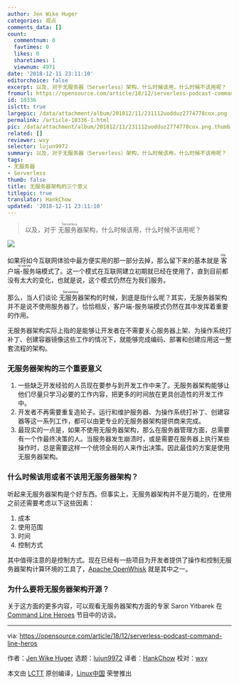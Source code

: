 ```yaml
---
author: Jen Wike Huger
categories: 观点
comments_data: []
count:
  commentnum: 0
  favtimes: 0
  likes: 0
  sharetimes: 1
  viewnum: 4971
date: '2018-12-11 23:11:10'
editorchoice: false
excerpt: 以及，对于无服务器（Serverless）架构，什么时候该用，什么时候不该用呢？
fromurl: https://opensource.com/article/18/12/serverless-podcast-command-line-heros
id: 10336
islctt: true
largepic: /data/attachment/album/201812/11/231112uodduz2774778cox.png
permalink: /article-10336-1.html
pic: /data/attachment/album/201812/11/231112uodduz2774778cox.png.thumb.jpg
related: []
reviewer: wxy
selector: lujun9972
summary: 以及，对于无服务器（Serverless）架构，什么时候该用，什么时候不该用呢？
tags:
- 无服务器
- Serverless
thumb: false
title: 无服务器架构的三个意义
titlepic: true
translator: HankChow
updated: '2018-12-11 23:11:10'
---
```



> 
> 以及，对于<ruby> 无服务器 <rt>  Serverless </rt></ruby>架构，什么时候该用，什么时候不该用呢？
> 
> 
> 


![](/data/attachment/album/201812/11/231112uodduz2774778cox.png)


如果将如今互联网体验中最方便实用的那一部分去掉，那么留下来的基本就是<ruby> 客户端-服务端 <rt>  client-server </rt></ruby>模式了。这一个模式在互联网建立初期就已经在使用了，直到目前都没有太大的变化，也就是说，这个模式仍然在为我们服务。


那么，当人们谈论<ruby> 无服务器 <rt>  Serverless </rt></ruby>架构的时候，到底是指什么呢？其实，无服务器架构并不是说不使用服务器了。恰恰相反，客户端-服务端模式仍然在其中发挥着重要的作用。


无服务器架构实际上指的是能够让开发者在不需要关心服务器上架、为操作系统打补丁、创建容器镜像这些工作的情况下，就能够完成编码、部署和创建应用这一整套流程的架构。


### 无服务器架构的三个重要意义


1. 一些缺乏开发经验的人员现在要参与到开发工作中来了。无服务器架构能够让他们尽量只学习必要的工作内容，把更多的时间放在更具创造性的开发工作中。
2. 开发者不再需要重复造轮子。运行和维护服务器、为操作系统打补丁、创建容器等这一系列工作，都可以由更专业的无服务器架构提供商来完成。
3. 最现实的一点是，如果不使用无服务器架构，那么在服务器管理方面，总需要有一个作最终决策的人。当服务器发生崩溃时，或是需要在服务器上执行某些操作时，总是需要这样一个统领全局的人来作出决策。因此最佳的方案是使用无服务器架构。


### 什么时候该用或者不该用无服务器架构？


听起来无服务器架构是个好东西。但事实上，无服务器架构并不是万能的，在使用之前还需要考虑以下这些因素：


1. 成本
2. 使用范围
3. 时间
4. 控制方式


其中值得注意的是控制方式。现在已经有一些项目为开发者提供了操作和控制无服务器架构计算环境的工具了，[Apache OpenWhisk](https://opensource.com/article/18/11/developing-functions-service-apache-openwhisk) 就是其中之一。


### 为什么要将无服务器架构开源？


关于这方面的更多内容，可以观看无服务器架构方面的专家 Saron Yitbarek 在 [Command Line Heroes](https://www.redhat.com/en/command-line-heroes) 节目中的访谈。




---


via: <https://opensource.com/article/18/12/serverless-podcast-command-line-heros>


作者：[Jen Wike Huger](https://opensource.com/users/remyd) 选题：[lujun9972](https://github.com/lujun9972) 译者：[HankChow](https://github.com/HankChow) 校对：[wxy](https://github.com/wxy)


本文由 [LCTT](https://github.com/LCTT/TranslateProject) 原创编译，[Linux中国](https://linux.cn/) 荣誉推出